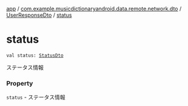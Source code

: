 [app](../../index.md) / [com.example.musicdictionaryandroid.data.remote.network.dto](../index.md) / [UserResponseDto](index.md) / [status](./status.md)

# status

`val status: `[`StatusDto`](../-status-dto/index.md)

ステータス情報

### Property

`status` - ステータス情報